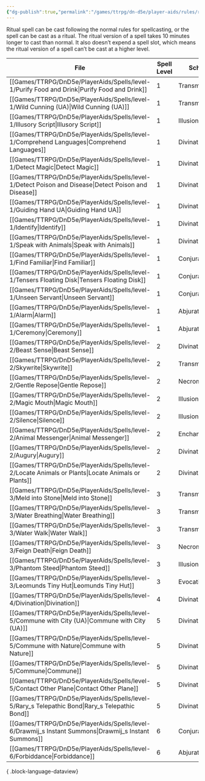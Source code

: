 ```yaml
---
{"dg-publish":true,"permalink":"/games/ttrpg/dn-d5e/player-aids/rules/rituals-spells/","tags":["TTRPG/DND/5e"]}
---
```



 Ritual spell can be cast following the normal rules for spellcasting, or the spell can be cast as a ritual. The ritual version of a spell takes 10 minutes longer to cast than normal. It also doesn’t expend a spell slot, which means the ritual version of a spell can’t be cast at a higher level.

| File                                                                                                    | Spell Level | School        | Casting Time | Range     |
| ------------------------------------------------------------------------------------------------------- | ----------- | ------------- | ------------ | --------- |
| [[Games/TTRPG/DnD5e/PlayerAids/Spells/level-1/Purify Food and Drink\|Purify Food and Drink]]         | 1           | Transmutation | action       | 10 feet   |
| [[Games/TTRPG/DnD5e/PlayerAids/Spells/level-1/Wild Cunning (UA)\|Wild Cunning (UA)]]                 | 1           | Transmutation | action       | 120 feet  |
| [[Games/TTRPG/DnD5e/PlayerAids/Spells/level-1/Illusory Script\|Illusory Script]]                     | 1           | Illusion      | 1 minute     | touch     |
| [[Games/TTRPG/DnD5e/PlayerAids/Spells/level-1/Comprehend Languages\|Comprehend Languages]]           | 1           | Divination    | action       | self      |
| [[Games/TTRPG/DnD5e/PlayerAids/Spells/level-1/Detect Magic\|Detect Magic]]                           | 1           | Divination    | action       | self      |
| [[Games/TTRPG/DnD5e/PlayerAids/Spells/level-1/Detect Poison and Disease\|Detect Poison and Disease]] | 1           | Divination    | action       | self      |
| [[Games/TTRPG/DnD5e/PlayerAids/Spells/level-1/Guiding Hand UA\|Guiding Hand UA]]                     | 1           | Divination    | 1 minute     | 5 feet    |
| [[Games/TTRPG/DnD5e/PlayerAids/Spells/level-1/Identify\|Identify]]                                   | 1           | Divination    | 1 minute     | touch     |
| [[Games/TTRPG/DnD5e/PlayerAids/Spells/level-1/Speak with Animals\|Speak with Animals]]               | 1           | Divination    | action       | self      |
| [[Games/TTRPG/DnD5e/PlayerAids/Spells/level-1/Find Familiar\|Find Familiar]]                         | 1           | Conjuration   | 1 hour       | 10 feet   |
| [[Games/TTRPG/DnD5e/PlayerAids/Spells/level-1/Tensers Floating Disk\|Tensers Floating Disk]]         | 1           | Conjuration   | action       | 30 feet   |
| [[Games/TTRPG/DnD5e/PlayerAids/Spells/level-1/Unseen Servant\|Unseen Servant]]                       | 1           | Conjuration   | action       | 60 feet   |
| [[Games/TTRPG/DnD5e/PlayerAids/Spells/level-1/Alarm\|Alarm]]                                         | 1           | Abjuration    | 1 minute     | 30 feet   |
| [[Games/TTRPG/DnD5e/PlayerAids/Spells/level-1/Ceremony\|Ceremony]]                                   | 1           | Abjuration    | 1 hour       | touch     |
| [[Games/TTRPG/DnD5e/PlayerAids/Spells/level-2/Beast Sense\|Beast Sense]]                             | 2           | Divination    | action       | touch     |
| [[Games/TTRPG/DnD5e/PlayerAids/Spells/level-2/Skywrite\|Skywrite]]                                   | 2           | Transmutation | action       | unlimited |
| [[Games/TTRPG/DnD5e/PlayerAids/Spells/level-2/Gentle Repose\|Gentle Repose]]                         | 2           | Necromancy    | action       | touch     |
| [[Games/TTRPG/DnD5e/PlayerAids/Spells/level-2/Magic Mouth\|Magic Mouth]]                             | 2           | Illusion      | 1 minute     | 30 feet   |
| [[Games/TTRPG/DnD5e/PlayerAids/Spells/level-2/Silence\|Silence]]                                     | 2           | Illusion      | action       | 120 feet  |
| [[Games/TTRPG/DnD5e/PlayerAids/Spells/level-2/Animal Messenger\|Animal Messenger]]                   | 2           | Enchantment   | action       | 30 feet   |
| [[Games/TTRPG/DnD5e/PlayerAids/Spells/level-2/Augury\|Augury]]                                       | 2           | Divination    | 1 minute     | self      |
| [[Games/TTRPG/DnD5e/PlayerAids/Spells/level-2/Locate Animals or Plants\|Locate Animals or Plants]]   | 2           | Divination    | action       | self      |
| [[Games/TTRPG/DnD5e/PlayerAids/Spells/level-3/Meld into Stone\|Meld into Stone]]                     | 3           | Transmutation | action       | touch     |
| [[Games/TTRPG/DnD5e/PlayerAids/Spells/level-3/Water Breathing\|Water Breathing]]                     | 3           | Transmutation | action       | 30 feet   |
| [[Games/TTRPG/DnD5e/PlayerAids/Spells/level-3/Water Walk\|Water Walk]]                               | 3           | Transmutation | action       | 30 feet   |
| [[Games/TTRPG/DnD5e/PlayerAids/Spells/level-3/Feign Death\|Feign Death]]                             | 3           | Necromancy    | action       | touch     |
| [[Games/TTRPG/DnD5e/PlayerAids/Spells/level-3/Phantom Steed\|Phantom Steed]]                         | 3           | Illusion      | 1 minute     | 30 feet   |
| [[Games/TTRPG/DnD5e/PlayerAids/Spells/level-3/Leomunds Tiny Hut\|Leomunds Tiny Hut]]                 | 3           | Evocation     | 1 minute     | self      |
| [[Games/TTRPG/DnD5e/PlayerAids/Spells/level-4/Divination\|Divination]]                               | 4           | Divination    | action       | self      |
| [[Games/TTRPG/DnD5e/PlayerAids/Spells/level-5/Commune with City (UA)\|Commune with City (UA)]]       | 5           | Divination    | 1 minute     | self      |
| [[Games/TTRPG/DnD5e/PlayerAids/Spells/level-5/Commune with Nature\|Commune with Nature]]             | 5           | Divination    | 1 minute     | self      |
| [[Games/TTRPG/DnD5e/PlayerAids/Spells/level-5/Commune\|Commune]]                                     | 5           | Divination    | 1 minute     | self      |
| [[Games/TTRPG/DnD5e/PlayerAids/Spells/level-5/Contact Other Plane\|Contact Other Plane]]             | 5           | Divination    | 1 minute     | self      |
| [[Games/TTRPG/DnD5e/PlayerAids/Spells/level-5/Rary_s Telepathic Bond\|Rary_s Telepathic Bond]]       | 5           | Divination    | action       | 30 feet   |
| [[Games/TTRPG/DnD5e/PlayerAids/Spells/level-6/Drawmij_s Instant Summons\|Drawmij_s Instant Summons]] | 6           | Conjuration   | 1 minute     | touch     |
| [[Games/TTRPG/DnD5e/PlayerAids/Spells/level-6/Forbiddance\|Forbiddance]]                             | 6           | Abjuration    | 10 minutes   | touch     |

{ .block-language-dataview}